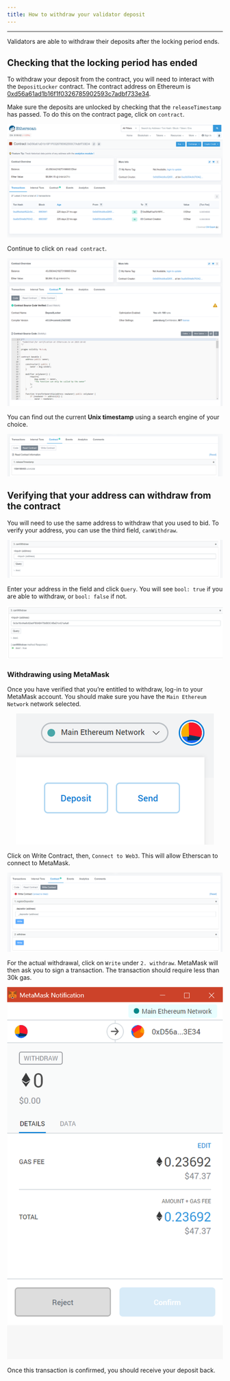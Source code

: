 ```yaml
---
title: How to withdraw your validator deposit
---
```

___
Validators are able to withdraw their deposits after the locking period ends.

## Checking that the locking period has ended
To withdraw your deposit from the contract, you will need to interact with the `DepositLocker` contract. The contract address on Ethereum is [0xd56a61ad1b16f1f0326785902593c7adbf733e34](https://etherscan.io/address/0xd56a61ad1b16f1f0326785902593c7adbf733e34).

Make sure the deposits are unlocked by checking that the `releaseTimestamp` has passed. To do this on the contract page, click on `contract`.

<center><a class="vdw_a" href="../../../assets/images/validator_deposit_withdraw/validator_deposit01.png"><img class="vdw_img" src="../../../assets/images/validator_deposit_withdraw/validator_deposit01.png"></a></center>

Continue to click on `read contract`.

<center><a class="vdw_a" href="../../../assets/images/validator_deposit_withdraw/validator_deposit02.png"><img class="vdw_img" src="../../../assets/images/validator_deposit_withdraw/validator_deposit02.png"></a></center>

You can find out the current **Unix timestamp** using a search engine of your choice.

<center><a class="vdw_a" href="../../../assets/images/validator_deposit_withdraw/validator_deposit03.png"><img class="vdw_img" src="../../../assets/images/validator_deposit_withdraw/validator_deposit03.png"></a></center>

## Verifying that your address can withdraw from the contract
You will need to use the same address to withdraw that you used to bid.
To verify your address, you can use the third field, `canWithdraw`.

<center><a class="vdw_a" href="../../../assets/images/validator_deposit_withdraw/validator_deposit04.png"><img class="vdw_img" src="../../../assets/images/validator_deposit_withdraw/validator_deposit04.png"></a></center>

Enter your address in the field and click `Query`. You will see `bool: true` if you are able to withdraw, or `bool: false` if not.

<center><a class="vdw_a" href="../../../assets/images/validator_deposit_withdraw/validator_deposit05.png"><img class="vdw_img" src="../../../assets/images/validator_deposit_withdraw/validator_deposit05.png"></a></center>

### Withdrawing using MetaMask
Once you have verified that you’re entitled to withdraw, log-in to your MetaMask account. You should make sure you have the `Main Ethereum Network` network selected.

<center><a class="vdw_a" href="../../../assets/images/validator_deposit_withdraw/validator_deposit06.png"><img class="vdw_img" src="../../../assets/images/validator_deposit_withdraw/validator_deposit06.png"></a></center>

Click on Write Contract, then, `Connect to Web3`. This will allow Etherscan to connect to MetaMask.

<center><a class="vdw_a" href="../../../assets/images/validator_deposit_withdraw/validator_deposit07.png"><img class="vdw_img" src="../../../assets/images/validator_deposit_withdraw/validator_deposit07.png"></a></center>

For the actual withdrawal, click on `Write` under `2. withdraw`. MetaMask will then ask you to sign a transaction. The transaction should require less than 30k gas.

<center><a class="vdw_a" href="../../../assets/images/validator_deposit_withdraw/validator_deposit08.png"><img class="vdw_img" src="../../../assets/images/validator_deposit_withdraw/validator_deposit08.png"></a></center>

Once this transaction is confirmed, you should receive your deposit back.
